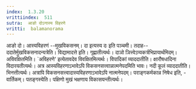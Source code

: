 ```yaml
---
index:  1.3.20
vrittiindex:  511
sutra:  आङो दोऽनास्य विहरणे
vritti:  balamanorama 
---
```


आङो दो। आस्यविहरणं --मुखविकसनम्। दा इत्यस्य दः इति पञ्चमी। तदाह-- ददातेर्मुखविकसनादन्यत्रेति। विद्यामादत्ते इति। गृह्णातीत्यर्थः। दाञो ञित्त्वेऽप्यकर्त्रभिप्रायार्थमिदम्। अविवक्षितमिति। `अविहरणे' इत्येतावदेव विवक्षितमित्यर्थः। विपादिकां व्याददातीति। क्षारौषधादिना विदारयतीत्यर्थः। अत्र आस्यविहरणाऽभावेऽपि विकसनसत्त्वान्नात्मनेपदमिति भावः। नदी कूलं व्याददातीति। भिनत्तीत्यर्थः। अत्रापि विकसनसत्त्वादास्यविहरणाऽभावेऽपि नात्मनेपदम्। पराङ्गकर्मकान्न निषेध इति, - वार्तिकम्। पतङ्गस्येति। पक्षिणो मुखं भक्षणाय विकासयन्तीत्यर्थः।

